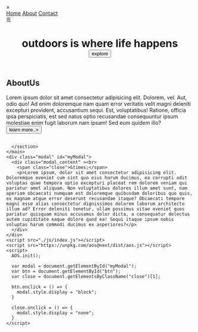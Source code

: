 <!DOCTYPE html>
<html lang="en">
<head>
    <meta charset="UTF-8">
    <meta http-equiv="X-UA-Compatible" content="IE=edge">
    <meta name="viewport" content="width=device-width, initial-scale=1.0">
    <title>Gdemo</title>
    <link rel="stylesheet" href="/css/styles.css">
    <link rel="stylesheet" href="https://unpkg.com/aos@next/dist/aos.css" />

</head>
<body>
    <div class="nav">
        <span class="close">&times;</span>
        <div class="overlay_content">
          <a href="#">Home</a>
          <a href="#">About</a>
          <a href="#">Contact</a>
        </div>
      </div>
      <span class="menu">&#9776;</span><br>
    <header class="header">
<!--       <img  class="logo" src="./images/cabernet_malec-removebg-preview.png" alt=""> -->
      <h1 class="heading-primary">
          <span class="heading-primary-main" >outdoors</span>
          <span class="heading-primary-sub" >is where life happens</span>
          <div>
          <button class="btn">explore</button></div>
      </h1>
    </header>
    <main>
      <section id="aboutus" data-aos="zoom-in-up"  data-aos-duration="2000">
        <h1> 
          <span class="green">About</span>Us</h1>
        <div class="flx">
          <p>Lorem ipsum dolor sit amet consectetur adipisicing elit. Dolorem, vel. Aut, odio quo! Ad enim doloremque nam quam error veritatis velit magni deleniti excepturi provident, accusantium sequi. Est, voluptatibus! Ratione, officia ipsa perspiciatis, est sed natus optio recusandae consequuntur ipsum molestiae enim fugit laborum nam ipsam! Sed eum quidem illo?<br>
            <button class="green" id="btn">learn more..></button>
          </p>
          <div class="imgs">
            <div class="ih">
            <img class="img img1" src="https://images.unsplash.com/photo-1519055548599-6d4d129508c4?ixid=MnwxMjA3fDB8MHxzZWFyY2h8NXx8dHJhdmVsbGluZ3xlbnwwfHwwfHw%3D&ixlib=rb-1.2.1&auto=format&fit=crop&w=600&q=60" alt="">
          </div>
          <div class="ih">
            <img class="img img2" src="https://images.unsplash.com/photo-1568056358788-45e19d19c528?ixid=MnwxMjA3fDB8MHxzZWFyY2h8MTd8fHRyYXZlbGxpbmd8ZW58MHx8MHx8&ixlib=rb-1.2.1&auto=format&fit=crop&w=600&q=60" alt="">
          </div>
            <div class="ih">
            <img class="img img3" src="https://images.unsplash.com/photo-1526772662000-3f88f10405ff?ixid=MnwxMjA3fDB8MHxzZWFyY2h8M3x8dHJhdmVsbGluZ3xlbnwwfHwwfHw%3D&ixlib=rb-1.2.1&auto=format&fit=crop&w=600&q=60" alt="">
        </div>
      </div>
        </div>

      </section>
    </main>
    <div class="modal" id="myModal">
      <div class="modal_content" ><br>
        <span class="close">&times;</span>
        <p>Lorem ipsum, dolor sit amet consectetur adipisicing elit. Doloremque eveniet cum sint quo eius harum ducimus, ea corrupti odit voluptas quae tempora optio excepturi placeat rem dolorem veniam qui pariatur amet aliquam. Non voluptatibus dolores illum amet sunt, nam aperiam obcaecati numquam est doloremque quibusdam doloribus quo quis, ex magnam atque error deserunt recusandae itaque? Obcaecati tempore magni esse alias consectetur dignissimos dolorem laborum architecto illum ad? Error deleniti tenetur, ullam possimus vitae eveniet quos pariatur quisquam minus accusamus dolor dicta, a consequatur delectus autem cupiditate eaque dolore quod ea! Sequi itaque ipsum nobis voluptas harum commodi ducimus ex asperiores?</p>
      </div>
    </div>
    <script src="./js/index.js"></script>
    <script src="https://unpkg.com/aos@next/dist/aos.js"></script>
    <script>
      AOS.init();

      var modal = document.getElementById("myModal");
      var btn = document.getElementById("btn");
      var close = document.getElementsByClassName("close")[1];

      btn.onclick = () => {
        modal.style.display = "block";
      }

      close.onclick = () => {
        modal.style.display = "none";
      }
    </script>
  
</body>
</html>
